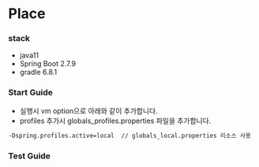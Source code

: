 # Place

### stack
- java11
- Spring Boot 2.7.9
- gradle 6.8.1

### Start Guide
- 실행시 vm option으로 아래와 같이 추가합니다.
- profiles 추가시 globals_profiles.properties 파일을 추가합니다.
```bash
-Dspring.profiles.active=local  // globals_local.properties 리소스 사용
```

### Test Guide
